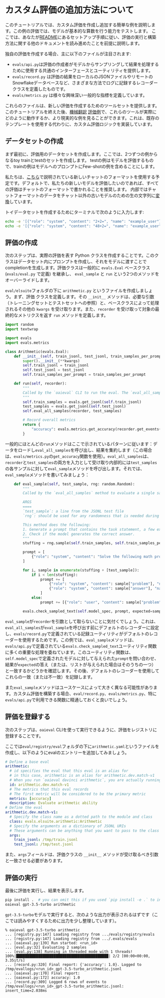 # カスタム評価の追加方法について

このチュートリアルでは、カスタム評価を作成し追加する簡単な例を説明します。この例の評価では、モデルが基本的な算数を行う能力をテストします。 ここでは、あなたが[README](../README.md)にあるセットアップ手順に従い、評価の実行と構築方法に関する他のドキュメントを読み進めたことを前提に説明します。

独自の評価を作成する場合、主に以下のファイルが注目されます:
- `evals/api.py`は評価の作成者がモデルからサンプリングして結果を処理するために使用する共通のインターフェースとユーティリティを提供します。
- `evals/record.py` は評価の結果をローカルのJSONファイルやリモートのSnowflakeデータベースなど、さまざまな方法でログに記録するレコーダークラスを定義したものです。
- `evals/metrics.py` は様々な興味深い一般的な指標を定義しています。

これらのファイルは、新しい評価を作成するためのツールセットを提供します。このチュートリアルを終えた後、[機械翻訳](../evals/elsuite/translate.py) [評価例](../examples/lafand-mt.ipynb)で、これらのツールが実際にどのように動作するか、より現実的な例を見ることができます。これは、既存のテンプレートを使用する代わりに、カスタム評価ロジックを実装しています。

## データセットの作成

まず最初に、評価用のデータセットを作成します。ここでは、2つずつの例からなるtoy trainとtestのセットを作成します。 testの例はモデルを評価するもので、trainの例はモデルへのプロンプトにFew-shotの例を含めることにします。

私たちは、[こちら](https://platform.openai.com/docs/guides/chat/introduction)で説明されている新しいチャットのフォーマットを使用する予定です。デフォルトで、私たちの新しいモデルを評価したいのであれば、すべての評価はチャットのフォーマットで書かれることを推奨します。 内部ではチャットフォーマットのデータをチャット以外の古いモデルのための生の文字列に[変換](../evals/prompt/base.py)しています。

トイデータセットを作成するためにターミナルで次のように入力します:
```bash
echo -e '[{"role": "system", "content": "2+2=", "name": "example_user"}, {"role": "system", "content": "4", "name": "example_assistant"}]\n[{"role": "system", "content": "4*4=", "name": "example_user"}, {"role": "system", "content": "16", "name": "example_assistant"}]' > /tmp/train.jsonl
echo -e '[{"role": "system", "content": "48+2=", "name": "example_user"}, {"role": "system", "content": "50", "name": "example_assistant"}]\n[{"role": "system", "content": "5*20=", "name": "example_user"}, {"role": "system", "content": "100", "name": "example_assistant"}]' > /tmp/test.jsonl
```

## 評価の作成

次のステップは、実際の評価を表す Python クラスを作成することです。このクラスはデータセット内にプロンプトを作成し、それをモデルに渡すことでcompletionを生成します。評価クラスは一般的に `evals.Eval` ベースクラス (`evals/eval.py` で定義) を継承し、 `eval_sample` と `run` という2つのメソッドをオーバーライドします。

`eval/elsuite`フォルダの下に `arithmetic.py` というファイルを作成しましょう。まず、評価 クラスを定義します。その `__init__` メソッドは、必要な引数（トレーニングセットとテストセットへの参照）と、ベースクラスによって処理されるその他の `kwargs` を受け取ります。また、`recorder` を受け取って対象の最終的なメトリクスを返す `run` メソッドを定義します。

```python
import random
import textwrap

import evals
import evals.metrics

class Arithmetic(evals.Eval):
    def __init__(self, train_jsonl, test_jsonl, train_samples_per_prompt=2, **kwargs):
        super().__init__(**kwargs)
        self.train_jsonl = train_jsonl
        self.test_jsonl = test_jsonl
        self.train_samples_per_prompt = train_samples_per_prompt

    def run(self, recorder):
        """
        Called by the `oaieval` CLI to run the eval. The `eval_all_samples` method calls `eval_sample`.
        """
        self.train_samples = evals.get_jsonl(self.train_jsonl)
        test_samples = evals.get_jsonl(self.test_jsonl)
        self.eval_all_samples(recorder, test_samples)

        # Record overall metrics
        return {
            "accuracy": evals.metrics.get_accuracy(recorder.get_events("match")),
        }
```

一般的にほとんどの`run`メソッドはここで示されているパターンに従います：データをロードし`eval_all_samples`を呼び出し、結果を集約します（この場合は、`evals/metrics.py`の`get_accuracy`関数を使用）。`eval_all_samples`は、`recorder`と`test_samples`の両方を入力として受け取り内部的には`test_samples`の各サンプルに対して`eval_sample`メソッドを呼び出します。それでは、`eval_sample`メソッドを書いてみましょう：

```python
    def eval_sample(self, test_sample, rng: random.Random):
        """
        Called by the `eval_all_samples` method to evaluate a single sample.

        ARGS
        ====
        `test_sample`: a line from the JSONL test file
        `rng`: should be used for any randomness that is needed during evaluation

        This method does the following:
        1. Generate a prompt that contains the task statement, a few examples, and the test question.
        2. Check if the model generates the correct answer.
        """
        stuffing = rng.sample(self.train_samples, self.train_samples_per_prompt)

        prompt = [
            {"role": "system", "content": "Solve the following math problems"},
        ]

        for i, sample in enumerate(stuffing + [test_sample]):
            if i < len(stuffing):
                prompt += [
                    {"role": "system", "content": sample["problem"], "name": "example_user"},
                    {"role": "system", "content": sample["answer"], "name": "example_assistant"},
                ]
            else:
                prompt += [{"role": "user", "content": sample["problem"]}]

        evals.check_sampled_text(self.model_spec, prompt, expected=sample["answer"])
```
`eval_sample`が`recorder`を引数として取らないことに気付くでしょう。これは、`eval_all_samples`が`eval_sample`を呼び出す前にデフォルトのレコーダーに設定し、`evals/record.py`で定義されている記録ユーティリティがデフォルトのレコーダーを使用するためです。この例では、`eval_sample`メソッドは、`evals/api.py`で定義されている`evals.check_sampled_text`ユーティリティ関数に多くの重要な処理を委ねています。このユーティリティ関数は、`self.model_spec`で定義されたモデルに対して与えられた`prompt`を問い合わせ、結果が`expected`の答え（または、リストが与えられた場合はそのうちの一つ）と一致するかどうかを確認します。その後、デフォルトのレコーダーを使用してこれらの一致（または不一致）を記録します。

また`eval_sample`メソッドはユースケースによって大きく異なる可能性があります。カスタム評価を構築する場合、`eval/record.py`、`evals/metrics.py`、特に`evals/api.py`で利用できる関数に精通しておくと良いでしょう。

## 評価を登録する

次のステップは、`oaieval` CLIを使って実行できるように、評価をレジストリに登録することです。

ここでは`eval/registry/eval`フォルダの下に`arithmetic.yaml`というファイルを作成し、以下のようにevalのエントリーを追加してみましょう。

```yaml
# Define a base eval
arithmetic:
  # id specifies the eval that this eval is an alias for
  # in this case, arithmetic is an alias for arithmetic.dev.match-v1
  # When you run `oaieval davinci arithmetic`, you are actually running `oaieval davinci arithmetic.dev.match-v1`
  id: arithmetic.dev.match-v1
  # The metrics that this eval records
  # The first metric will be considered to be the primary metric
  metrics: [accuracy]
  description: Evaluate arithmetic ability
# Define the eval
arithmetic.dev.match-v1:
  # Specify the class name as a dotted path to the module and class
  class: evals.elsuite.arithmetic:Arithmetic
  # Specify the arguments as a dictionary of JSONL URIs
  # These arguments can be anything that you want to pass to the class constructor
  args:
    train_jsonl: /tmp/train.jsonl
    test_jsonl: /tmp/test.jsonl
```

また、`args`フィールドは、評価クラスの `__init__` メソッドが受け取るべき引数と一致させる必要があります。

## 評価の実行

最後に評価を実行し、結果を表示します。

```sh
pip install .  # you can omit this if you used `pip install -e .` to install
oaieval gpt-3.5-turbo arithmetic
```

`gpt-3.5-turbo`モデルで実行すると、次のような出力が表示されるはずです（ここでは読みやすくするために出力を少し整理しています）。

```
% oaieval gpt-3.5-turbo arithmetic
... [registry.py:147] Loading registry from .../evals/registry/evals
... [registry.py:147] Loading registry from .../.evals/evals
... [oaieval.py:139] Run started: <run_id>
... [eval.py:32] Evaluating 2 samples
... [eval.py:138] Running in threaded mode with 1 threads!
100%|██████████████████████████████████████████| 2/2 [00:00<00:00,  3.35it/s]
... [record.py:320] Final report: {'accuracy': 1.0}. Logged to /tmp/evallogs/<run_id>_gpt-3.5-turbo_arithmetic.jsonl
... [oaieval.py:170] Final report:
... [oaieval.py:172] accuracy: 1.0
... [record.py:309] Logged 6 rows of events to /tmp/evallogs/<run_id>_gpt-3.5-turbo_arithmetic.jsonl: insert_time=2.038ms
```
